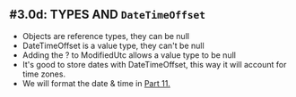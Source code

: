 #3.0d: TYPES AND `DateTimeOffset`
---
- Objects are reference types, they can be null
- DateTimeOffset is a value type, they can't be null
- Adding the ? to ModifiedUtc allows a value type to be null
- It's good to store dates with DateTimeOffset, this way it will account for time zones.
- We will format the date & time in [Part 11.]()